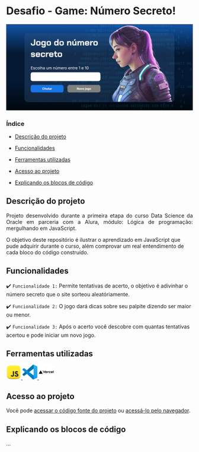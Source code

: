 # Desafio - Game: Número Secreto!

![Tela do Game](https://github.com/AgataAraujo-dev/game_numeroSecreto/blob/d11b5ddb5ce7369d08fd0b30b43e0aaca4e6b54f/telaGameNumeroSecreto.jpg)

### Índice 

- [Descrição do projeto](#descrição-do-projeto)

- [Funcionalidades](#funcionalidades)

- [Ferramentas utilizadas](#ferramentas-utilizadas)

- [Acesso ao projeto](#acesso-ao-projeto)

- [Explicando os blocos de código](#explicando-os-blocos-de-código)


## Descrição do projeto 

<p align="justify">
 Projeto desenvolvido durante a primeira etapa do curso Data Science da Oracle em parceria com a Alura, módulo: Lógica de programação: mergulhando em JavaScript.

O objetivo deste repositório é ilustrar o aprendizado em JavaScript que pude adquirir durante o curso, além comprovar um real entendimento de cada bloco do código construído.

</p>

## Funcionalidades

:heavy_check_mark: `Funcionalidade 1:` Permite tentativas de acerto, o objetivo é adivinhar o número secreto que o site sorteou aleatóriamente.

:heavy_check_mark: `Funcionalidade 2:` O jogo dará dicas sobre seu palpite dizendo ser maior ou menor.

:heavy_check_mark: `Funcionalidade 3:` Após o acerto você descobre com quantas tentativas acertou e pode iniciar um novo jogo.


###

## Ferramentas utilizadas

<a href="https://developer.mozilla.org/pt-BR/docs/Web/JavaScript" target="_blank"> <img src="https://github.com/AgataAraujo-dev/game_numeroSecreto/blob/d11b5ddb5ce7369d08fd0b30b43e0aaca4e6b54f/iconJS.jpeg" alt="JavaScript" width="40" height="40"/> </a>
<a href="https://code.visualstudio.com/" target="_blank"> <img src="https://github.com/AgataAraujo-dev/game_numeroSecreto/blob/d11b5ddb5ce7369d08fd0b30b43e0aaca4e6b54f/iconVSCode.jpeg" alt="VS Code" width="40" height="40"/> </a>
<a href="https://vercel.com/" target="_blank"> <img src="https://github.com/AgataAraujo-dev/game_numeroSecreto/blob/d11b5ddb5ce7369d08fd0b30b43e0aaca4e6b54f/iconVercel.png" alt="Vercel" width="40" height="40"/> </a>

###

## Acesso ao projeto

Você pode [acessar o código fonte do projeto](https://github.com/AgataAraujo-dev/game_numeroSecreto) ou [acessá-lo pelo navegador](https://).

###

## Explicando os blocos de código

...
